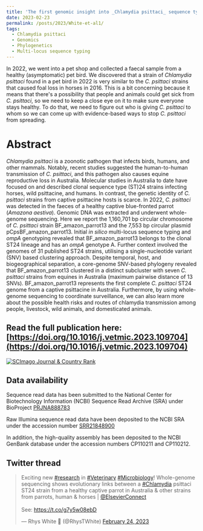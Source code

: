 ```yaml
---
title: 'The first genomic insight into _Chlamydia psittaci_ sequence type (ST)24 from a healthy captive psittacine host in Australia demonstrates evolutionary proximity with strains from psittacine, human, and equine hosts'
date: 2023-02-23
permalink: /posts/2023/White-et-al1/
tags:
  - Chlamydia psittaci
  - Genomics
  - Phylogenetics
  - Multi-locus sequence typing
---
```


In 2022, we went into a pet shop and collected a faecal sample from a healthy (asymptomatic) pet bird. We discovered that a strain of _Chlamydia psittaci_ found in a pet bird in 2022 is very similar to the _C. psittaci_ strains that caused foal loss in horses in 2016. This is a bit concerning because it means that there's a possibility that people and animals could get sick from _C. psittaci_, so we need to keep a close eye on it to make sure everyone stays healthy. To do that, we need to figure out who is giving _C. psittaci_ to whom so we can come up with evidence-based ways to stop _C. psittaci_ from spreading.

Abstract
======
_Chlamydia psittaci_ is a zoonotic pathogen that infects birds, humans, and other mammals. Notably, recent studies suggested the human-to-human transmission of _C. psittaci_, and this pathogen also causes equine reproductive loss in Australia. Molecular studies in Australia to date have focused on and described clonal sequence type (ST)24 strains infecting horses, wild psittacine, and humans. In contrast, the genetic identity of _C. psittaci_ strains from captive psittacine hosts is scarce. In 2022, _C. psittaci_ was detected in the faeces of a healthy captive blue-fronted parrot (_Amazona aestiva_). Genomic DNA was extracted and underwent whole-genome sequencing. Here we report the 1,160,701 bp circular chromosome of _C. psittaci_ strain BF_amazon_parrot13 and the 7,553 bp circular plasmid pCpsBF_amazon_parrot13. Initial _in silico_ multi-locus sequence typing and _ompA_ genotyping revealed that BF_amazon_parrot13 belongs to the clonal ST24 lineage and has an _ompA_ genotype A. Further context involved the genomes of 31 published ST24 strains, utilising a single-nucleotide variant (SNV) based clustering approach. Despite temporal, host, and biogeographical separation, a core-genome SNV-based phylogeny revealed that BF_amazon_parrot13 clustered in a distinct subcluster with seven _C. psittaci_ strains from equines in Australia (maximum pairwise distance of 13 SNVs). BF_amazon_parrot13 represents the first complete _C. psittaci_ ST24 genome from a captive psittacine in Australia. Furthermore, by using whole-genome sequencing to coordinate surveillance, we can also learn more about the possible health risks and routes of chlamydia transmission among people, livestock, wild animals, and domesticated animals.

Read the full publication here: [https://doi.org/10.1016/j.vetmic.2023.109704](https://doi.org/10.1016/j.vetmic.2023.109704)
------

<a href="https://www.scimagojr.com/journalsearch.php?q=20882&amp;tip=sid&amp;exact=no" title="SCImago Journal &amp; Country Rank"><img border="0" src="https://www.scimagojr.com/journal_img.php?id=20882" alt="SCImago Journal &amp; Country Rank"  /></a>

Data availability
------
Sequence read data has been submitted to the National Center for Biotechnology Information (NCBI) Sequence Read Archive (SRA) under BioProject [PRJNA888783](https://www.ncbi.nlm.nih.gov/bioproject/?term=PRJNA888783)

Raw Illumina sequence read data have been deposited to the NCBI SRA under the accession number [SRR21848900](https://www.ncbi.nlm.nih.gov/sra/?term=PRJNA888783)

In addition, the high-quality assembly has been deposited to the NCBI GenBank database under the accession numbers CP110211 and CP110212.

Twitter thread
------
<blockquote class="twitter-tweet"><p lang="en" dir="ltr">Exciting new <a href="https://twitter.com/hashtag/research?src=hash&amp;ref_src=twsrc%5Etfw">#research</a> in <a href="https://twitter.com/hashtag/Veterinary?src=hash&amp;ref_src=twsrc%5Etfw">#Veterinary</a> <a href="https://twitter.com/hashtag/Microbiology?src=hash&amp;ref_src=twsrc%5Etfw">#Microbiology</a>! Whole-genome sequencing shows evolutionary links between a <a href="https://twitter.com/hashtag/Chlamydia?src=hash&amp;ref_src=twsrc%5Etfw">#Chlamydia</a> psittaci ST24 strain from a healthy captive parrot in Australia &amp; other strains from parrots, human &amp; horses | <a href="https://twitter.com/ElsevierConnect?ref_src=twsrc%5Etfw">@ElsevierConnect</a><br><br>See: <a href="https://t.co/g7y5w08ebD">https://t.co/g7y5w08ebD</a></p>&mdash; Rhys White 🧬 (@RhysTWhite) <a href="https://twitter.com/RhysTWhite/status/1629214721588215808?ref_src=twsrc%5Etfw">February 24, 2023</a></blockquote> <script async src="https://platform.twitter.com/widgets.js" charset="utf-8"></script>
